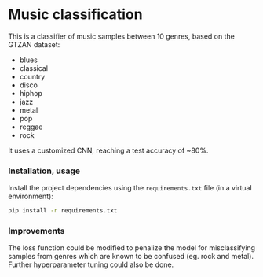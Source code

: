 # Music classification
This is a classifier of music samples between 10 genres, based on the GTZAN dataset:
 - blues
 - classical
 - country
 - disco
 - hiphop
 - jazz
 - metal
 - pop
 - reggae
 - rock

It uses a customized CNN, reaching a test accuracy of ~80%. 

### Installation, usage
Install the project dependencies using the `requirements.txt` file (in a virtual environment):
```bash 
pip install -r requirements.txt
```

### Improvements
The loss function could be modified to penalize the model for misclassifying samples from genres which are known to be confused (eg. rock and metal). 
Further hyperparameter tuning could also be done. 